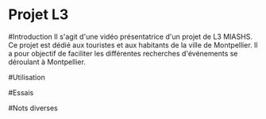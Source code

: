 # Projet L3
#Introduction
Il s'agit d'une vidéo présentatrice d'un projet de L3 MIASHS. Ce projet est dédié aux touristes et aux habitants de la ville de Montpellier. Il a pour objectif de faciliter les différentes recherches d'événements se déroulant à Montpellier.


#Utilisation


#Essais


#Nots diverses
